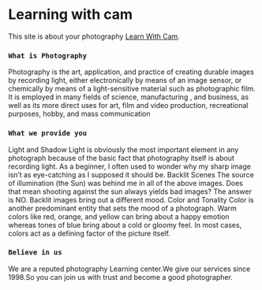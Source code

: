 # Learning with cam

This site is about your photography [Learn With Cam](https://nostalgic-feynman-04ae5d.netlify.app/).



### `What is Photography`

Photography is the art, application, and practice of creating durable images by recording light, either electronically by means of an image sensor, or chemically by means of a light-sensitive material such as photographic film. It is employed in many fields of science, manufacturing , and business, as well as its more direct uses for art, film and video production, recreational purposes, hobby, and mass communication

### `What we provide you`
Light and Shadow
Light is obviously the most important element in any photograph because of the basic fact that photography itself is about recording light. As a beginner, I often used to wonder why my sharp image isn’t as eye-catching as I supposed it should be.
Backlit Scenes
The source of illumination (the Sun) was behind me in all of the above images. Does that mean shooting against the sun always yields bad images? The answer is NO. Backlit images bring out a different mood.
Color and Tonality
Color is another predominant entity that sets the mood of a photograph. Warm colors like red, orange, and yellow can bring about a happy emotion whereas tones of blue bring about a cold or gloomy feel. In most cases, colors act as a defining factor of the picture itself.


### `Believe in us`

We are a reputed photography Learning center.We give our services since 1998.So you can join us with trust and become a good photographer.

